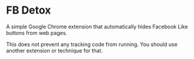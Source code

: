 # FB Detox

A simple Google Chrome extension that automatically hides Facebook Like buttons from web pages.

This does not prevent any tracking code from running. You should use another extension or technique for that.
